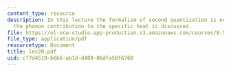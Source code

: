 ```yaml
---
content_type: resource
description: In this lecture the formalism of second quantization is outlined and
  the phonon contribution to the specific heat is discussed.
file: https://ol-ocw-studio-app-production.s3.amazonaws.com/courses/8-511-theory-of-solids-i-fall-2004/c77d4519b6b6ab1dd48906dfa50f6760_lec20.pdf
file_type: application/pdf
resourcetype: Document
title: lec20.pdf
uid: c77d4519-b6b6-ab1d-d489-06dfa50f6760
---
```

